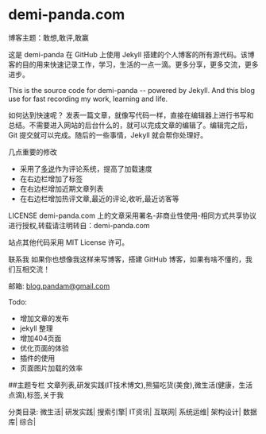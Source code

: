 demi-panda.com
====

博客主题：敢想,敢评,敢赢

这是 demi-panda 在 GitHub 上使用 Jekyll 搭建的个人博客的所有源代码。该博客的目的用来快速记录工作，学习，生活的一点一滴。更多分享，更多交流，更多进步。

This is the source code for demi-panda -- powered by Jekyll. And this blog use for fast recording my work, learning and life.

如何达到快速呢？
发表一篇文章，就像写代码一样，直接在编辑器上进行书写和总结。不需要进入网站的后台什么的，就可以完成文章的编辑了。编辑完之后，Git 提交就可以完成。随后的一些事情，Jekyll 就会帮你处理好。

几点重要的修改                                                                        
* 采用了[多说](http://duoshuo.com)作为评论系统，提高了加载速度
* 在右边栏增加了标签
* 在右边栏增加近期文章列表
* 在右边栏增加热评文章,最近的评论,收听,最近访客等


LICENSE
demi-panda.com 上的文章采用署名-非商业性使用-相同方式共享协议进行授权,转载请注明转自：demi-panda.com

站点其他代码采用 MIT License 许可。

联系我
如果你也想像我这样来写博客，搭建 GitHub 博客，如果有啥不懂的，我们互相交流！

邮箱: blog.pandam@gmail.com

Todo:
* 增加文章的发布
* jekyll 整理
* 增加404页面
* 优化页面的体验
* 插件的使用
* 页面图片加载的效率

##主题专栏
文章列表,研发实践(IT技术博文),熊猫吃货(美食),微生活(健康，生活点滴),标签,关于我

分类目录:
微生活| 研发实践| 搜索引擎| IT资讯| 互联网| 系统运维| 架构设计| 数据库| 综合|
